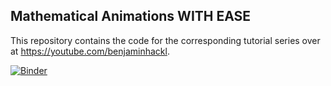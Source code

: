 ## Mathematical Animations WITH EASE

This repository contains the code for the corresponding tutorial series over at https://youtube.com/benjaminhackl.

[![Binder](https://mybinder.org/badge_logo.svg)](https://mybinder.org/v2/gh/behackl/manim-with-ease/HEAD)
